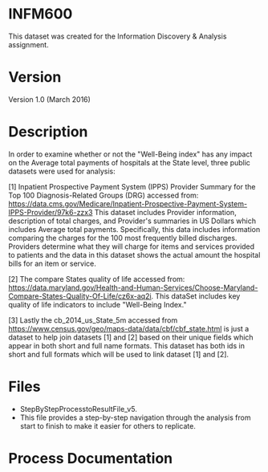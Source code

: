 # INFM600

This dataset was created for the Information Discovery & Analysis assignment. 

# Version

Version 1.0 (March 2016)


# Description

In order to examine whether or not the "Well-Being index" has any impact on the Average total payments of hospitals at the State level, three public datasets were used for analysis:

[1] Inpatient Prospective Payment System (IPPS) Provider Summary for the Top 100 Diagnosis-Related Groups (DRG) accessed from: https://data.cms.gov/Medicare/Inpatient-Prospective-Payment-System-IPPS-Provider/97k6-zzx3
This dataset includes Provider information, description of total charges, and Provider's summaries in US Dollars which includes Average total payments. Specifically, this data includes information comparing the charges for the 100 most frequently billed discharges. Providers determine what they will charge for items and services provided to patients and the data in this dataset shows the actual amount the hospital bills for an item or service.
 
[2] The compare States quality of life accessed from: https://data.maryland.gov/Health-and-Human-Services/Choose-Maryland-Compare-States-Quality-Of-Life/cz6x-aq2i. This dataSet includes key quality of life indicators to include "Well-Being Index."

[3] Lastly the cb_2014_us_State_5m accessed from https://www.census.gov/geo/maps-data/data/cbf/cbf_state.html is just a dataset to help join datasets [1] and [2] based on their unique fields which appear in both short and full name formats. This dataset has both ids in short and full formats which will be used to link dataset [1] and [2]. 

# Files
* StepByStepProcesstoResultFile_v5.
* This file provides a step-by-step navigation through the analysis from start to finish to make it easier for others to replicate. 

# Process Documentation


